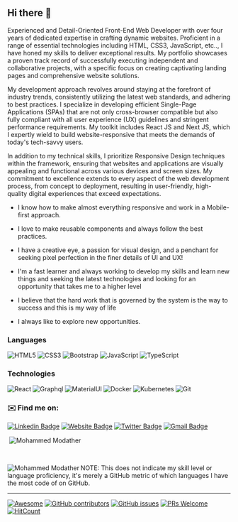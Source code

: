 ## Hi there 👋                                                                                             
                                                                                                    
Experienced and Detail-Oriented Front-End Web Developer with over four years of dedicated expertise in crafting dynamic websites. Proficient in a range of essential technologies including HTML, CSS3, JavaScript, etc.., I have honed my skills to deliver exceptional results. My portfolio showcases a proven track record of successfully executing independent and collaborative projects, with a specific focus on creating captivating landing pages and comprehensive website solutions.

My development approach revolves around staying at the forefront of industry trends, consistently utilizing the latest web standards, and adhering to best practices. I specialize in developing efficient Single-Page Applications (SPAs) that are not only cross-browser compatible but also fully compliant with all user experience (UX) guidelines and stringent performance requirements. My toolkit includes React JS and Next JS, which I expertly wield to build website-responsive that meets the demands of today's tech-savvy users.

In addition to my technical skills, I prioritize Responsive Design techniques within the framework, ensuring that websites and applications are visually appealing and functional across various devices and screen sizes. My commitment to excellence extends to every aspect of the web development process, from concept to deployment, resulting in user-friendly, high-quality digital experiences that exceed expectations.  
              
          
* I know how to make almost everything responsive and work in a Mobile-first approach.
* I love to make reusable components and always follow the best practices.
* I have a creative eye, a passion for visual design, and a penchant for seeking pixel perfection in the finer details of UI and UX!
 
   
* I'm a fast learner and always working to develop my skills and learn new things and seeking the latest technologies and looking for an opportunity that takes me to a higher level

* I believe that the hard work that is governed by the system is the way to success and this is my way of life

* I always like to explore new opportunities.
 
### Languages
  ![HTML5](https://img.shields.io/badge/-HTML5-E34F26?style=plastic&logo=html5&logoColor=white)
  ![CSS3](https://img.shields.io/badge/-CSS3-1572B6?style=plastic&logo=css3)
  ![Bootstrap](https://img.shields.io/badge/-Bootstrap-563D7C?style=plastic&logo=bootstrap)
  ![JavaScript](https://img.shields.io/badge/-JavaScript-000?&logo=JavaScript)
  ![TypeScript](https://img.shields.io/badge/-TypeScript-000?&logo=TypeScript)

### Technologies  

  ![React](https://img.shields.io/badge/-React-000?&logo=React)
  ![Graphql](https://img.shields.io/badge/-Graphql-E10098?style=plastic&logo=Graphql)
  ![MaterialUI](https://img.shields.io/badge/-MatrialUI-0081CB?style=plastic&logo=material-UI)
  ![Docker](https://img.shields.io/badge/-Docker-000?&logo=Docker)
  ![Kubernetes](https://img.shields.io/badge/-Kubernetes-000?&logo=Kubernetes)
  ![Git](https://img.shields.io/badge/-Git-black?style=plastic&logo=git)

### ✉️ Find me on:

[![Linkedin Badge](https://img.shields.io/badge/-LinkedIn-blue?style=flat&logo=Linkedin&logoColor=white&link=https://www.linkedin.com/in/mo-modather/)](https://www.linkedin.com/in/mo-modather)
[![Website Badge](https://img.shields.io/badge/-Personal.me-47CCCC?style=flat&logo=Google-Chrome&logoColor=white&link=https://m-mudather.com)](https://m-mudather.com)
[![Twitter Badge](https://img.shields.io/badge/-Twitter-1ca0f1?style=flat&labelColor=1ca0f1&logo=twitter&logoColor=white&link=https://twitter.com/MohammedModath7)](https://twitter.com/MohammedModath7)
[![Gmail Badge](https://img.shields.io/badge/-Gmail-c14438?style=flat&logo=Gmail&logoColor=white&link=mailto:jessicalim813@gmail.com)](mailto:mohammedmodather144@gmail.com)
 

<p>&nbsp;<img align="center" src="https://github-readme-stats.vercel.app/api?username=mohammedmodather2020&show_icons=true&locale=en&theme=blue-green" alt="Mohammed Modather" /></p>
 <br/>
 <p><img align="left" src="https://github-readme-stats.vercel.app/api/top-langs?username=mohammedmodather2020&show_icons=true&locale=en&layout=compact&theme=blue-green" alt="Mohammed Modather" /></p> 



 <p></p>
NOTE: This does not indicate my skill level or language proficiency, it's merely a GitHub metric of which languages I have the most code of on GitHub.

---
 [![Awesome](https://awesome.re/badge.svg)](https://awesome.re) [![GitHub contributors](https://img.shields.io/github/contributors/MohammedModather2020/creative-profile-readme)](https://github.com/MohammedModather2020/creative-profile-readme/graphs/contributors) [![GitHub issues](https://img.shields.io/github/issues/MohammedModather2020/creative-profile-readme)](https://github.com/MohammedModather2020/creative-profile-readme/issues) [![PRs Welcome](https://img.shields.io/badge/PRs-welcome-brightgreen.svg?style=flat-square)](https://github.com/MohammedModather2020/creative-profile-readme/pulls) [![HitCount](https://views.whatilearened.today/views/github/MohammedModather2020/creative-profile-readme.svg)](https://github.com/MohammedModather2020/creative-profile-readme) 
       
     
